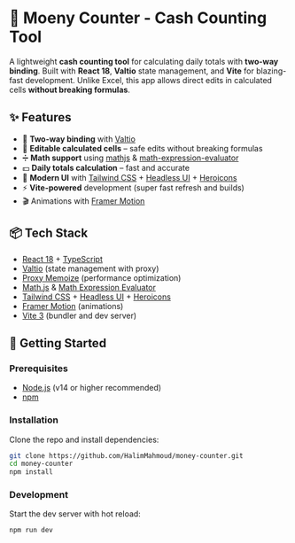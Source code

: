 # 🧮 Moeny Counter - Cash Counting Tool

A lightweight **cash counting tool** for calculating daily totals with **two-way binding**. Built with **React 18**, **Valtio** state management, and **Vite** for blazing-fast development. Unlike Excel, this app allows direct edits in calculated cells **without breaking formulas**.

## ✨ Features

- 🔄 **Two-way binding** with [Valtio](https://github.com/pmndrs/valtio)
- 📝 **Editable calculated cells** – safe edits without breaking formulas
- ➗ **Math support** using [mathjs](https://mathjs.org/) & [math-expression-evaluator](https://www.npmjs.com/package/math-expression-evaluator)
- 💵 **Daily totals calculation** – fast and accurate
- 🎨 **Modern UI** with [Tailwind CSS](https://tailwindcss.com/) + [Headless UI](https://headlessui.com/) + [Heroicons](https://heroicons.com/)
- ⚡ **Vite-powered** development (super fast refresh and builds)
- 🎬 Animations with [Framer Motion](https://www.framer.com/motion/)

## 📦 Tech Stack

- [React 18](https://react.dev/) + [TypeScript](https://www.typescriptlang.org/)
- [Valtio](https://github.com/pmndrs/valtio) (state management with proxy)
- [Proxy Memoize](https://github.com/dai-shi/proxy-memoize) (performance optimization)
- [Math.js](https://mathjs.org/) & [Math Expression Evaluator](https://www.npmjs.com/package/math-expression-evaluator)
- [Tailwind CSS](https://tailwindcss.com/) + [Headless UI](https://headlessui.com/) + [Heroicons](https://heroicons.com/)
- [Framer Motion](https://www.framer.com/motion/) (animations)
- [Vite 3](https://vitejs.dev/) (bundler and dev server)

## 🚀 Getting Started

### Prerequisites

- [Node.js](https://nodejs.org/) (v14 or higher recommended)
- [npm](https://www.npmjs.com/)

### Installation

Clone the repo and install dependencies:

```bash
git clone https://github.com/HalimMahmoud/money-counter.git
cd money-counter
npm install
```

### Development

Start the dev server with hot reload:

```bash
npm run dev
```
